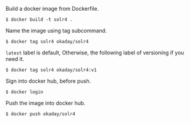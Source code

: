 Build a docker image from Dockerfile.

```
$ docker build -t solr4 .
```

Name the image using tag subcommand.

```
$ docker tag solr4 okaday/solr4
```

`latest` label is default, Otherwise, the following label of versioning if you need it.

```
$ docker tag solr4 okaday/solr4:v1
```

Sign into docker hub, before push.

```
$ docker login
```

Push the image into docker hub.

```
$ docker push okaday/solr4
```
